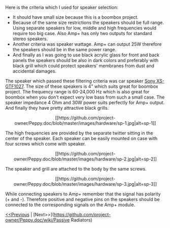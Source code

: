 Here is the criteria which I used for speaker selection:
* It should have small size because this is a boombox project. 
* Because of the same size restrictions the speakers should be full range. Using separate speakers for low, middle and high frequencies would require too big case. Also Amp+ has only two outputs for standard stereo speakers.
* Another criteria was speaker wattage. Amp+ can output 25W therefore the speakers should be in the same power range. 
* And finally as I was going to use black acrylic glass for front and back panels the speakers should be also in dark colors and preferably with black grill which could protect speakers' membranes from dust and accidental damages.

The speaker which passed these filtering criteria was car speaker [Sony XS-GTF1027](http://www.amazon.com/gp/product/B004WEZM7Q). The size of these speakers is 4" which suits great for boombox project. The frequency range is 60-24,000 Hz which is also great for boombox when you don't expect very low bass from such a small case. The speaker impedance 4 Ohm and 30W power suits perfectly for Amp+ output. And finally they have pretty attractive black grills.
<p align="center">
[[https://github.com/project-owner/Peppy.doc/blob/master/images/hardware/sp-1.jpg|alt=sp-1]]
</p>
The high frequencies are provided by the separate twitter sitting in the center of the speaker. Each speaker can be easily mounted on case with four screws which come with speaker.
<p align="center">
[[https://github.com/project-owner/Peppy.doc/blob/master/images/hardware/sp-2.jpg|alt=sp-2]]
</p>
The speaker and grill are attached to the body by the same screws.
<p align="center">
[[https://github.com/project-owner/Peppy.doc/blob/master/images/hardware/sp-3.jpg|alt=sp-3]]
</p>
While connecting speakers to Amp+ remember that the signal has polarity (+ and -). Therefore positive and negative pins on the speakers should be connected to the corresponding signals on the Amp+ module.

[<<Previous](https://github.com/project-owner/Peppy.doc/wiki/Touchscreen) | [Next>>](https://github.com/project-owner/Peppy.doc/wiki/Passive Radiators)